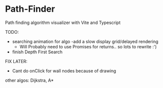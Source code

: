 # Path-Finder
Path finding algorithm visualizer with Vite and Typescript 


TODO: 
* searching animation for algo
    -add a slow display grid/delayed rendering
    - Will Probably need to use Promises for returns.. so lots to rewrite :') 
* finish Depth First Search

FIX LATER:
* Cant do onClick for wall nodes because of drawing

other algos: Dijkstra, A*
